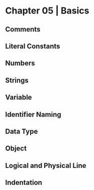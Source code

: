 # Chapter 05 | Basics #

## Comments ##
## Literal Constants ##
## Numbers ##
## Strings ##
## Variable ##
## Identifier Naming ##
## Data Type ##
## Object ##
## Logical and Physical Line ##
## Indentation ##

